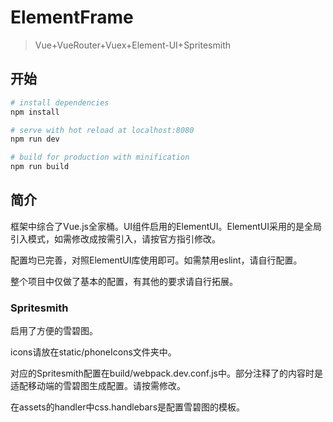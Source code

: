 # ElementFrame

> Vue+VueRouter+Vuex+Element-UI+Spritesmith

## 开始

``` bash
# install dependencies
npm install

# serve with hot reload at localhost:8080
npm run dev

# build for production with minification
npm run build
```
## 简介
框架中综合了Vue.js全家桶。UI组件启用的ElementUI。ElementUI采用的是全局引入模式，如需修改成按需引入，请按官方指引修改。

配置均已完善，对照ElementUI库使用即可。如需禁用eslint，请自行配置。

整个项目中仅做了基本的配置，有其他的要求请自行拓展。

### Spritesmith 
启用了方便的雪碧图。

icons请放在static/phoneIcons文件夹中。

对应的Spritesmith配置在build/webpack.dev.conf.js中。部分注释了的内容时是适配移动端的雪碧图生成配置。请按需修改。

在assets的handler中css.handlebars是配置雪碧图的模板。

